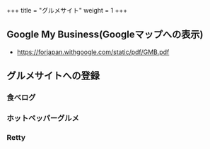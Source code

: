 +++
title = "グルメサイト"
weight = 1
+++

## Google My Business(Googleマップへの表示)

- https://forjapan.withgoogle.com/static/pdf/GMB.pdf

## グルメサイトへの登録

### 食べログ

### ホットペッパーグルメ

### Retty
